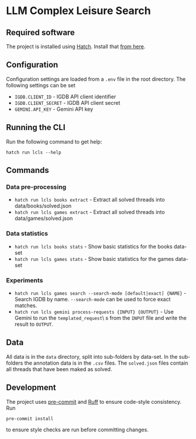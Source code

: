 # LLM Complex Leisure Search

## Required software

The project is installed using [Hatch](https://hatch.pypa.io). Install that [from here](https://hatch.pypa.io/latest/install/).

## Configuration

Configuration settings are loaded from a `.env` file in the root directory. The following settings can be set

* `IGDB.CLIENT_ID` - IGDB API client identifier
* `IGDB.CLIENT_SECRET` - IGDB API client secret
* `GEMINI.API_KEY` - Gemini API key

## Running the CLI

Run the following command to get help:

```{console}
hatch run lcls --help
```

## Commands

### Data pre-processing

* `hatch run lcls books extract` - Extract all solved threads into data/books/solved.json
* `hatch run lcls games extract` - Extract all solved threads into data/games/solved.json

### Data statistics

* `hatch run lcls books stats` - Show basic statistics for the books data-set
* `hatch run lcls games stats` - Show basic statistics for the games data-set

### Experiments

* `hatch run lcls games search --search-mode [default|exact] {NAME}` - Search IGDB by name. `--search-mode` can be used to force exact matches.
* `hatch run lcls gemini process-requests {INPUT} {OUTPUT}` - Use Gemini to run the `templated_request`\ s from the `INPUT` file and write the result to `OUTPUT`.

## Data

All data is in the `data` directory, split into sub-folders by data-set. In the sub-folders the annotation data is in
the `.csv` files. The `solved.json` files contain all threads that have been maked as solved.

## Development

The project uses [pre-commit](https://pre-commit.com/) and [Ruff](https://docs.astral.sh/ruff/) to ensure code-style consistency.
Run

```{console}
pre-commit install
```

to ensure style checks are run before committing changes.
